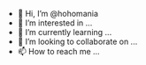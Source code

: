 - 👋 Hi, I’m @hohomania
- 👀 I’m interested in ...
- 🌱 I’m currently learning ...
- 💞️ I’m looking to collaborate on ...
- 📫 How to reach me ...

<!---
hohomania/hohomania is a ✨ special ✨ repository because its `README.md` (this file) appears on your GitHub profile.
You can click the Preview link to take a look at your changes.
--->
